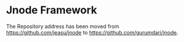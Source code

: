 Jnode Framework
======
The Repository address has been moved from https://github.com/jeasu/jnode to https://github.com/gurumdari/jnode.